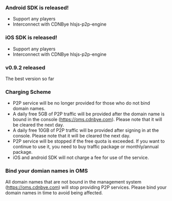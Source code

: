 
### Android SDK is released!
- Support any players
- Interconnect with CDNBye hlsjs-p2p-engine

### iOS SDK is released!
- Support any players
- Interconnect with CDNBye hlsjs-p2p-engine

### v0.9.2 released
The best version so far

### Charging Scheme
- P2P service will be no longer provided for those who do not bind domain names.
- A daily free 5GB of P2P traffic will be provided after the domain name is bound in the console (https://oms.cdnbye.com). Please note that it will be cleared the next day.
- A daily free 10GB of P2P traffic will be provided after signing in at the console. Please note that it will be cleared the next day.
- P2P service will be stopped if the free quota is exceeded. If you want to continue to use it, you need to buy traffic package or monthly/annual package.
- iOS and android SDK will not charge a fee for use of the service.
    

### Bind your domian names in OMS
All domain names that are not bound in the management system (https://oms.cdnbye.com) will stop providing P2P services. Please bind your domain names in time to avoid being affected.

